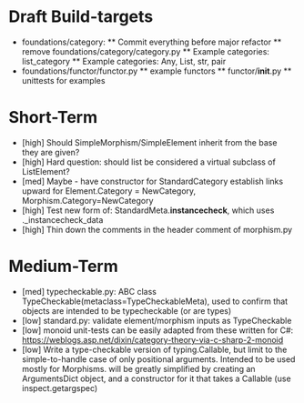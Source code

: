 
Draft Build-targets
======================
* foundations/category:
** Commit everything before major refactor
** remove foundations/category/category.py
** Example categories: list_category
** Example categories: Any, List, str, pair
* foundations/functor/functor.py
** example functors
** functor/__init__.py
** unittests for examples


Short-Term
===============
* [high] Should SimpleMorphism/SimpleElement inherit from the base they are given?
* [high] Hard question: should list be considered a virtual subclass of ListElement?
* [med] Maybe - have constructor for StandardCategory establish links upward for Element.Category = NewCategory, Morphism.Category=NewCategory
* [high] Test new form of: StandardMeta.__instancecheck__, which uses ._instancecheck_data
* [high] Thin down the comments in the header comment of morphism.py


Medium-Term
================
* [med] typecheckable.py: ABC class TypeCheckable(metaclass=TypeCheckableMeta), used to confirm that objects are intended to be typecheckable (or are types)
* [low] standard.py: validate element/morphism inputs as TypeCheckable
* [low] monoid unit-tests can be easily adapted from these written for C#: https://weblogs.asp.net/dixin/category-theory-via-c-sharp-2-monoid
* [low] Write a type-checkable version of typing.Callable, but limit to the simple-to-handle case of only positional arguments. Intended to be used mostly for Morphisms. will be greatly simplified by creating an ArgumentsDict object, and a constructor for it that takes a Callable (use inspect.getargspec) 
